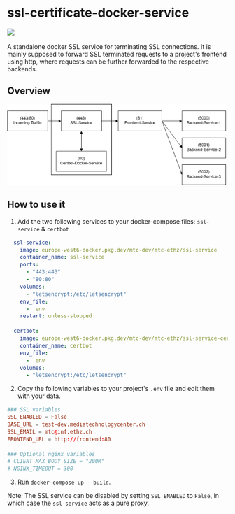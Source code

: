 # ssl-certificate-docker-service
<img src="https://img.shields.io/static/v1?label=status&message=in-review&color=orange">

A standalone docker SSL service for terminating SSL connections. It is mainly supposed to forward SSL terminated requests to a project's frontend using http, where requests can be further forwarded to the respective backends.

## Overview
<img src="example-frontend/SSL-Service-Overview.png" width="500" alt="ssl-overview">

## How to use it
1. Add the two following services to your docker-compose files: `ssl-service` & `certbot`
```yaml
  ssl-service:
    image: europe-west6-docker.pkg.dev/mtc-dev/mtc-ethz/ssl-service
    container_name: ssl-service
    ports:
      - "443:443"
      - "80:80"
    volumes:
      - "letsencrypt:/etc/letsencrypt"
    env_file:
      - .env
    restart: unless-stopped

  certbot:
    image: europe-west6-docker.pkg.dev/mtc-dev/mtc-ethz/ssl-service-certbot
    container_name: certbot
    env_file:
      - .env
    volumes:
      - "letsencrypt:/etc/letsencrypt"
```

2. Copy the following variables to your project's `.env` file and edit them with your data.
```conf
### SSL variables
SSL_ENABLED = False
BASE_URL = test-dev.mediatechnologycenter.ch
SSL_EMAIL = mtc@inf.ethz.ch
FRONTEND_URL = http://frontend:80

### Optional nginx variables
# CLIENT_MAX_BODY_SIZE = "200M"
# NGINX_TIMEOUT = 300
```

3. Run `docker-compose up --build`.

Note: The SSL service can be disabled by setting `SSL_ENABLED` to `False`, in which case the `ssl-service` acts as a pure proxy.
